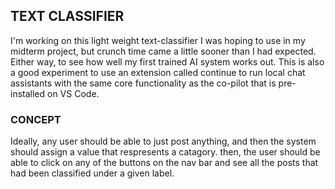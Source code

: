 ## TEXT CLASSIFIER

I'm working on this light weight text-classifier I was hoping to use in my midterm project, but crunch time came a little sooner than I had expected. Either way, to see how well my first trained AI system works out. This is also a good experiment to use an extension called continue to run local chat assistants with the same core functionality as the co-pilot that is pre-installed on VS Code.

### CONCEPT

Ideally, any user should be able to just post anything, and then the system should assign a value that respresents a catagory. then, the user should be able to click on any of the buttons on the nav bar and see all the posts that had been classified under a given label.
